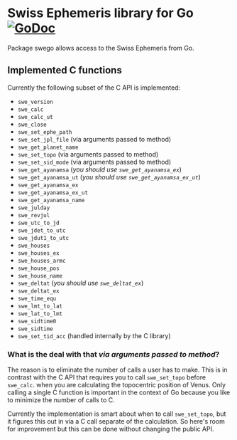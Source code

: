 # Swiss Ephemeris library for Go [![GoDoc](https://godoc.org/github.com/dwlnetnl/swego?status.svg)](https://godoc.org/github.com/dwlnetnl/swego)
Package swego allows access to the Swiss Ephemeris from Go.

## Implemented C functions
Currently the following subset of the C API is implemented:
- `swe_version`
- `swe_calc`
- `swe_calc_ut`
- `swe_close`
- `swe_set_ephe_path`
- `swe_set_jpl_file` (via arguments passed to method)
- `swe_get_planet_name`
- `swe_set_topo` (via arguments passed to method)
- `swe_set_sid_mode` (via arguments passed to method)
- `swe_get_ayanamsa` (*you should use `swe_get_ayanamsa_ex`*)
- `swe_get_ayanamsa_ut` (*you should use `swe_get_ayanamsa_ex_ut`*)
- `swe_get_ayanamsa_ex`
- `swe_get_ayanamsa_ex_ut`
- `swe_get_ayanamsa_name`
- `swe_julday`
- `swe_revjul`
- `swe_utc_to_jd`
- `swe_jdet_to_utc`
- `swe_jdut1_to_utc`
- `swe_houses`
- `swe_houses_ex`
- `swe_houses_armc`
- `swe_house_pos`
- `swe_house_name`
- `swe_deltat` (*you should use `swe_deltat_ex`*)
- `swe_deltat_ex`
- `swe_time_equ`
- `swe_lmt_to_lat`
- `swe_lat_to_lmt`
- `swe_sidtime0`
- `swe_sidtime`
- `swe_set_tid_acc` (handled internally by the C library)

### What is the deal with that _via arguments passed to method_?
The reason is to eliminate the number of calls a user has to make. This is in contrast with the C API that requires you to call `swe_set_topo` before `swe_calc`. when you are calculating the topocentric position of Venus. Only calling a single C function is important in the context of Go because you like to minimize the number of calls to C.

Currently the implementation is smart about when to call `swe_set_topo`, but it figures this out in via a C call separate of the calculation. So here's room for improvement but this can be done without changing the public API.
